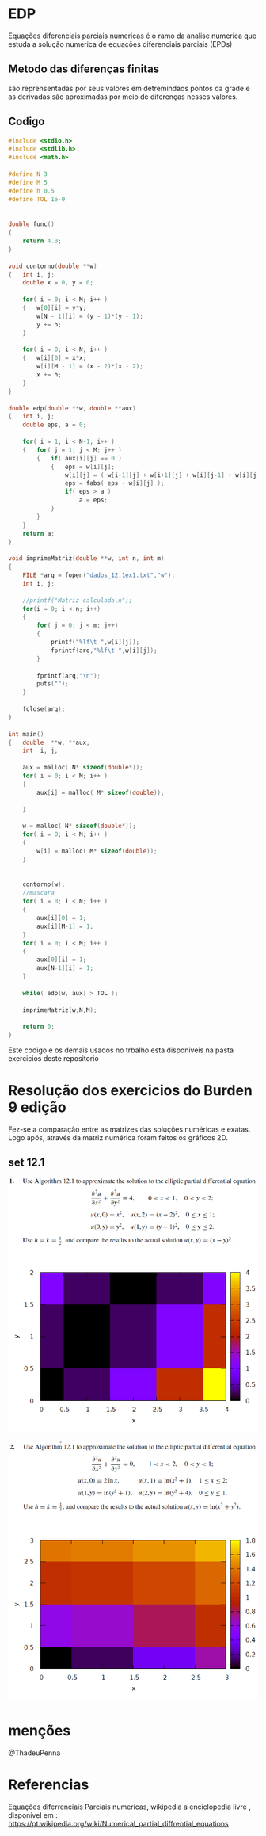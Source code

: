 # EDP

Equações diferenciais parciais numericas é o ramo da analise numerica que estuda a solução numerica de equações diferenciais parciais (EPDs)

## Metodo das diferenças finitas 
são reprensentadas´por seus valores em detremindaos pontos da grade e as derivadas são aproximadas por meio de diferenças nesses valores.

## Codigo

``` c
#include <stdio.h>
#include <stdlib.h>
#include <math.h>

#define N 3
#define M 5
#define h 0.5
#define TOL 1e-9


double func()
{
    return 4.0;
}

void contorno(double **w)
{	int i, j;
	double x = 0, y = 0;

	for( i = 0; i < M; i++ )
	{	w[0][i] = y*y;
		w[N - 1][i] = (y - 1)*(y - 1);
		y += h;
	}

	for( i = 0; i < N; i++ )
	{	w[i][0] = x*x;
		w[i][M - 1] = (x - 2)*(x - 2);
		x += h;
	}
}

double edp(double **w, double **aux)
{	int i, j;
	double eps, a = 0;

	for( i = 1; i < N-1; i++ )
	{	for( j = 1; j < M; j++ )
		{	if( aux[i][j] == 0 )
			{	eps = w[i][j];
				w[i][j] = ( w[i-1][j] + w[i+1][j] + w[i][j-1] + w[i][j+1] -h*h* func())/ 4.0;
				eps = fabs( eps - w[i][j] );
				if( eps > a )
					a = eps;
			}
		}
	}
	return a;
}

void imprimeMatriz(double **w, int n, int m)
{
    FILE *arq = fopen("dados_12.1ex1.txt","w");
    int i, j;

	//printf("Matriz calculada\n");
	for(i = 0; i < n; i++)
	{
		for( j = 0; j < m; j++)
        {
            printf("%lf\t ",w[i][j]);
            fprintf(arq,"%lf\t ",w[i][j]);
        }

        fprintf(arq,"\n");
		puts("");
	}

	fclose(arq);
}

int main()
{	double	**w, **aux;
	int  i, j;

	aux = malloc( N* sizeof(double*));
	for( i = 0; i < M; i++ )
    {
        aux[i] = malloc( M* sizeof(double));

    }

	w = malloc( N* sizeof(double*));
	for( i = 0; i < M; i++ )
    {
        w[i] = malloc( M* sizeof(double));
    }


	contorno(w);
	//mascara
	for( i = 0; i < N; i++ )
	{
	    aux[i][0] = 1;
		aux[i][M-1] = 1;
	}
	for( i = 0; i < M; i++ )
	{
	    aux[0][i] = 1;
		aux[N-1][i] = 1;
	}

	while( edp(w, aux) > TOL );

	imprimeMatriz(w,N,M);

	return 0;
}

```

Este codigo e os demais usados no trbalho esta disponiveis na pasta exercicios deste repositorio


# Resolução dos exercicios do Burden 9 edição

Fez-se a comparação entre as matrizes das soluções numéricas e exatas. Logo após, através da matriz numérica foram feitos os gráficos 2D.

## set 12.1

![12.1ex1](displaymath/12.1ex1.png)  
![fig:12.1ex1](exercicios/graf1.png)   

![12.1ex2](displaymath/12.1ex2.png)  
![fig:12.1ex2](exercicios/graf2.png)  

# menções

@ThadeuPenna

# Referencias
Equações diferrenciais Parciais numericas, wikipedia a enciclopedia livre , disponivel em : https://pt.wikipedia.org/wiki/Numerical_partial_diffrential_equations





